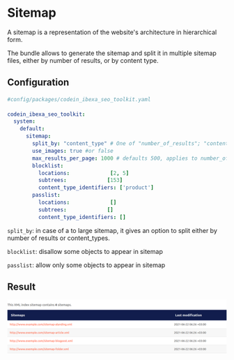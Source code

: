 # Sitemap

A sitemap is a representation of the website's architecture in hierarchical form.

The bundle allows to generate the sitemap and split it in multiple sitemap files, either by number of results, or by content type.

## Configuration

```yml
#config/packages/codein_ibexa_seo_toolkit.yaml

codein_ibexa_seo_toolkit:
  system:
    default:
      sitemap:
        split_by: "content_type" # One of "number_of_results"; "content_type"
        use_images: true #or false
        max_results_per_page: 1000 # defaults 500, applies to number_of_results split
        blocklist:
          locations:             [2, 5]
          subtrees:             [153]
          content_type_identifiers: ['product']
        passlist:
          locations:             []
          subtrees:             []
          content_type_identifiers: []
```
`split_by`: in case of a to large sitemap, it gives an option to split either by number of results or content_types.

`blocklist`: disallow some objects to appear in sitemap

`passlist`: allow only some objects to appear in sitemap

## Result

<img src="../img/SitemapExample.png">
